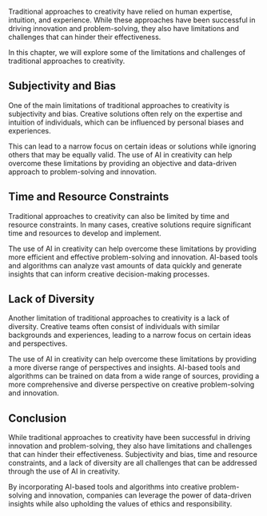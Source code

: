 
Traditional approaches to creativity have relied on human expertise, intuition, and experience. While these approaches have been successful in driving innovation and problem-solving, they also have limitations and challenges that can hinder their effectiveness.

In this chapter, we will explore some of the limitations and challenges of traditional approaches to creativity.

Subjectivity and Bias
---------------------

One of the main limitations of traditional approaches to creativity is subjectivity and bias. Creative solutions often rely on the expertise and intuition of individuals, which can be influenced by personal biases and experiences.

This can lead to a narrow focus on certain ideas or solutions while ignoring others that may be equally valid. The use of AI in creativity can help overcome these limitations by providing an objective and data-driven approach to problem-solving and innovation.

Time and Resource Constraints
-----------------------------

Traditional approaches to creativity can also be limited by time and resource constraints. In many cases, creative solutions require significant time and resources to develop and implement.

The use of AI in creativity can help overcome these limitations by providing more efficient and effective problem-solving and innovation. AI-based tools and algorithms can analyze vast amounts of data quickly and generate insights that can inform creative decision-making processes.

Lack of Diversity
-----------------

Another limitation of traditional approaches to creativity is a lack of diversity. Creative teams often consist of individuals with similar backgrounds and experiences, leading to a narrow focus on certain ideas and perspectives.

The use of AI in creativity can help overcome these limitations by providing a more diverse range of perspectives and insights. AI-based tools and algorithms can be trained on data from a wide range of sources, providing a more comprehensive and diverse perspective on creative problem-solving and innovation.

Conclusion
----------

While traditional approaches to creativity have been successful in driving innovation and problem-solving, they also have limitations and challenges that can hinder their effectiveness. Subjectivity and bias, time and resource constraints, and a lack of diversity are all challenges that can be addressed through the use of AI in creativity.

By incorporating AI-based tools and algorithms into creative problem-solving and innovation, companies can leverage the power of data-driven insights while also upholding the values of ethics and responsibility.
